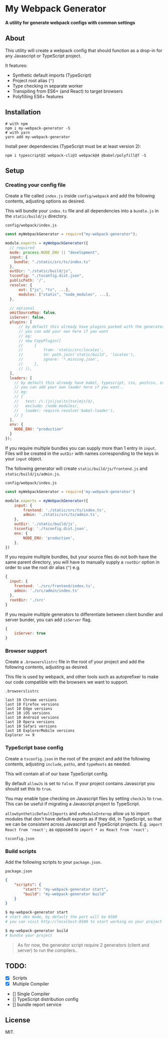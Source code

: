 # My Webpack Generator

**A utility for generate webpack configs with common settings**

## About

This utility will create a webpack config that should function as a drop-in for any Javascript or TypeScript project.

It features:

-   Synthetic default imports (TypeScript)
-   Project root alias (`^`)
-   Type checking in separate worker
-   Transpiling from ES6+ (and React) to target browsers
-   Polyfilling ES6+ features

## Installation

```shell
# with npm
npm i my-webpack-generator -S
# with yarn
yarn add my-webpack-generator
```

Install peer dependencies (TypeScript must be at least version 2):

```shell
npm i typescript@2 webpack-cli@3 webpack@4 @babel/polyfill@7 -S
```

## Setup

### Creating your config file

Create a file called `index.js` inside `config/webpack` and add the following contents, adjusting options as desired.

This will bundle your `index.ts` file and all dependencies into a `bundle.js` in the `static/build/js` directory.

`config/webpack/index.js`

```js
const myWebpackGenerator = require("my-webpack-generator");

module.exports = myWebpackGenerator({
  // required
  mode: process.NODE_ENV || "development",
  input: {
    bundle: "./static/src/ts/index.ts"
  },
  outDir: "./static/build/js",
  tsconfig: "./tsconfig.dist.json",
  publicPath: '/',
  resolve: {
      ext: ["js", "ts", ...],
      modules: ["static", "node_modules", ...],
  },

  // optional
  omitSourceMap: false,
  isServer: false,
  plugins: [
      // by default this already have plugins packed with the generator for analyzer, hot module etc..
      // you can add your own here if you want
      // eg:
      // new CopyPlugin([
      //     {
      //         from: 'static/src/locales',
      //         to: path.join('static/build', 'locales'),
      //         ignore: '*.missing.json',
      //     },
      // ]),
  ],
  loaders: [
    // by default this already have babel, typescript, css, postcss, svg, fileloader
    // you can add your own loader here if you want..
    // eg:
    // {
    //   test: /\.(js|jsx|ts|tsx|mjs)$/,
    //   exclude: /node_modules/,
    //   loader: require.resolve('babel-loader'),
    // }
  ],
  env: {
    NODE_ENV: "production"
  }
});
```

If you require multiple bundles you can supply more than 1 entry in `input`. Files will be created in the `outDir` with names corresponding to the keys in your `input` object.

The following generator will create `static/build/js/frontend.js` and `static/build/js/admin.js`.

`config/webpack/index.js`

```js
const myWebpackGenerator = require('my-webpack-generator')

module.exports = myWebpackGenerator({
    input: {
        frontend: './static/src/ts/index.ts',
        admin: './static/src/ts/admin.ts',
    },
    outDir: './static/build/js',
    tsconfig: './tsconfig.dist.json',
    env: {
        NODE_ENV: 'production',
    },
})
```

If you require multiple bundles, but your source files do not both have the same parent directory, you will have to manually supply a `rootDir` option in order to use the root dir alias (`^`) e.g.

```js
{
  input: {
    frontend: './src/frontend/index.ts',
    admin: './src/admin/index.ts'
  },
  rootDir: './src'
}
```

If you require multiple generators to differentiate between client bundler and server bunder, you can add `isServer` flag.

```js
{
    isServer: true
}
```

### Browser support

Create a `.browserslistrc` file in the root of your project and add the following contents, adjusting as desired.

This file is used by webpack, and other tools such as autoprefixer to make our code compatible with the browsers we want to support.

`.browserslistrc`

```
last 10 Chrome versions
last 10 Firefox versions
last 10 Edge versions
last 10 iOS versions
last 10 Android versions
last 10 Opera versions
last 10 Safari versions
last 10 ExplorerMobile versions
Explorer >= 9
```

### TypeScript base config

Create a `tsconfig.json` in the root of the project and add the following contents, adjusting `include`, `paths`, and `typeRoots` as needed.

This will contain all of our base TypeScript config.

By default `allowJs` is set to `false`. If your project contains Javascript you should set this to `true`.

You may enable type checking on Javascript files by setting `checkJs` to `true`. This can be useful if migrating a Javascript project to TypeScript.

`allowSyntheticDefaultImports` and `esModuleInterop` allow us to import modules that don't have default exports as if they did, in TypeScript, so that we can be consistent across Javascript and TypeScript projects. E.g. `import React from 'react';` as opposed to `import * as React from 'react';`

`tsconfig.json`

<!-- ```json
{
    "compilerOptions": {
        "strict": true,
        "noImplicitAny": true,
        "pretty": true,
        "sourceMap": true,
        "skipLibCheck": true,
        "allowSyntheticDefaultImports": true,
        "esModuleInterop": true,
        "allowJs": false,
        "checkJs": false,
        "jsx": "react",
        "target": "es6",
        "moduleResolution": "node",
        "typeRoots": ["./node_modules/@types/", "./static/src/ts/types/"],
        "baseUrl": "./",
        "paths": {
            "^*": ["./static/src/ts*"]
        }
    },
    "include": ["./static/src/ts/"]
}
``` -->

<!-- ### TypeScript distribution config

Create a `tsconfig.dist.json` file in the root of your project and add the following contents, adjusting `exclude`, or replacing with `include` as needed.

This is necessary to allow us to build our source without also type checking our tests or other Javascript and TypeScript files in the project.

`tsconfig.dist.json`

```json
{
    "extends": "./tsconfig.json",
    "exclude": ["./static/src/ts/__tests__/", "./static/src/ts/__mocks__/"]
}
``` -->

### Build scripts

Add the following scripts to your `package.json`.

`package.json`

```json
{
    "scripts": {
        "start": "my-webpack-generator start",
        "build": "my-webpack-generator build"
    }
}
```

```bash
$ my-webpack-generator start
# start dev mode, by default the port will be 8500
# you can visit http://localhost:8500 to start working on your project

$ my-webpack-generator build
# bundle your project
```

> As for now, the generator script require 2 generators (client and server) to run the compilers..

## TODO:

-   [x] Scripts
-   [x] Multiple Compiler
-   [] Single Compiler
-   [] TypeScript distribution config
-   [] bundle report service

## License

MIT.
